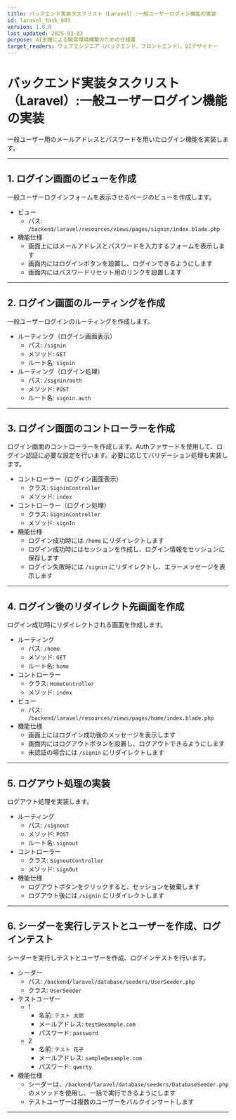 ```yaml
---
title: バックエンド実装タスクリスト（Laravel）:一般ユーザーログイン機能の実装
id: laravel_task_003
version: 1.0.0
last_updated: 2025-03-03
purpose: AI支援による開発環境構築のための仕様書
target_readers: ウェブエンジニア（バックエンド、フロントエンド）、UIデザイナー
---
```


# バックエンド実装タスクリスト（Laravel）:一般ユーザーログイン機能の実装

一般ユーザー用のメールアドレスとパスワードを用いたログイン機能を実装します。

---

## 1. ログイン画面のビューを作成

一般ユーザーログインフォームを表示させるページのビューを作成します。

- ビュー
  - パス: `/backend/laravel/resources/views/pages/signin/index.blade.php`
- 機能仕様
  - 画面上にはメールアドレスとパスワードを入力するフォームを表示します
  - 画面内にはログインボタンを設置し、ログインできるようにします
  - 画面内にはパスワードリセット用のリンクを設置します

---

## 2. ログイン画面のルーティングを作成

一般ユーザーログインのルーティングを作成します。

- ルーティング（ログイン画面表示）
  - パス: `/signin`
  - メソッド: `GET`
  - ルート名: `signin`
- ルーティング（ログイン処理）
  - パス: `/signin/auth`
  - メソッド: `POST`
  - ルート名: `signin.auth`

---

## 3. ログイン画面のコントローラーを作成

ログイン画面のコントローラーを作成します。Authファサードを使用して、ログイン認証に必要な設定を行います。必要に応じてバリデーション処理も実装します。

- コントローラー（ログイン画面表示）
  - クラス: `SigninController`
  - メソッド: `index`
- コントローラー（ログイン処理）
  - クラス: `SigninController`
  - メソッド: `signIn`
- 機能仕様
  - ログイン成功時には `/home` にリダイレクトします
  - ログイン成功時にはセッションを作成し、ログイン情報をセッションに保存します
  - ログイン失敗時には `/signin` にリダイレクトし、エラーメッセージを表示します

---

## 4. ログイン後のリダイレクト先画面を作成

ログイン成功時にリダイレクトされる画面を作成します。

- ルーティング
  - パス: `/home`
  - メソッド: `GET`
  - ルート名: `home`
- コントローラー
  - クラス: `HomeController`
  - メソッド: `index`
- ビュー
  - パス: `/backend/laravel/resources/views/pages/home/index.blade.php`
- 機能仕様
  - 画面上にはログイン成功後のメッセージを表示します
  - 画面内にはログアウトボタンを設置し、ログアウトできるようにします
  - 未認証の場合には `/signin` にリダイレクトします

---

## 5. ログアウト処理の実装

ログアウト処理を実装します。

- ルーティング
  - パス: `/signout`
  - メソッド: `POST`
  - ルート名: `signout`
- コントローラー
  - クラス: `SignoutController`
  - メソッド: `signOut`
- 機能仕様
  - ログアウトボタンをクリックすると、セッションを破棄します
  - ログアウト後には `/signin` にリダイレクトします

---

## 6. シーダーを実行しテストとユーザーを作成、ログインテスト

シーダーを実行しテストとユーザーを作成、ログインテストを行います。

- シーダー
  - パス: `/backend/laravel/database/seeders/UserSeeder.php`
  - クラス: `UserSeeder`
- テストユーザー
  - 1
    - 名前: `テスト 太郎`
    - メールアドレス: `test@example.com`
    - パスワード: `password`
  - 2
    - 名前: `テスト 花子`
    - メールアドレス: `sample@example.com`
    - パスワード: `qwerty`
- 機能仕様
  - シーダーは、`/backend/laravel/database/seeders/DatabaseSeeder.php` のメソッドを使用し、一括で実行できるようにします
  - テストユーザーは複数のユーザーをバルクインサートします

---
